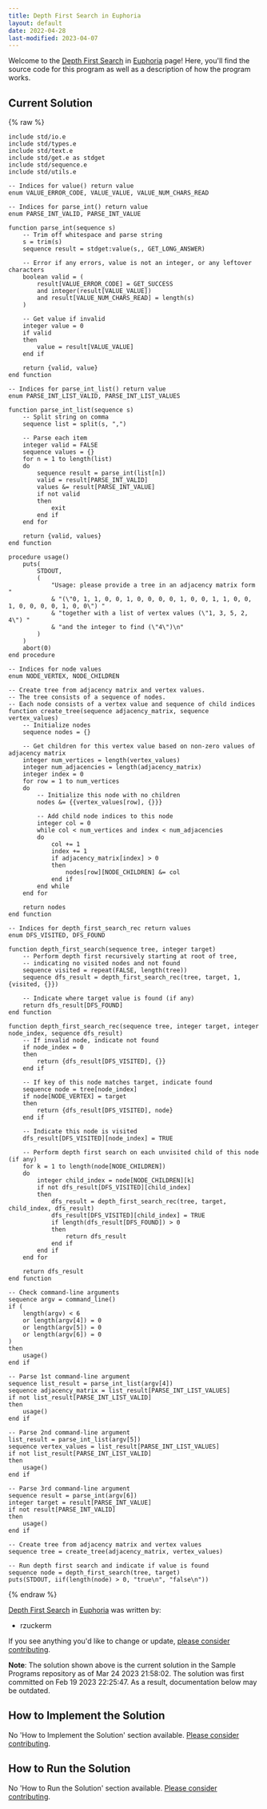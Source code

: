 ```yaml
---
title: Depth First Search in Euphoria
layout: default
date: 2022-04-28
last-modified: 2023-04-07
---
```


Welcome to the [Depth First Search](https://sampleprograms.io/projects/depth-first-search) in [Euphoria](https://sampleprograms.io/languages/euphoria) page! Here, you'll find the source code for this program as well as a description of how the program works.

## Current Solution

{% raw %}

```euphoria
include std/io.e
include std/types.e
include std/text.e
include std/get.e as stdget
include std/sequence.e
include std/utils.e

-- Indices for value() return value
enum VALUE_ERROR_CODE, VALUE_VALUE, VALUE_NUM_CHARS_READ

-- Indices for parse_int() return value
enum PARSE_INT_VALID, PARSE_INT_VALUE

function parse_int(sequence s)
    -- Trim off whitespace and parse string
    s = trim(s)
    sequence result = stdget:value(s,, GET_LONG_ANSWER)

    -- Error if any errors, value is not an integer, or any leftover characters
    boolean valid = (
        result[VALUE_ERROR_CODE] = GET_SUCCESS
        and integer(result[VALUE_VALUE])
        and result[VALUE_NUM_CHARS_READ] = length(s)
    )

    -- Get value if invalid
    integer value = 0
    if valid
    then
        value = result[VALUE_VALUE]
    end if

    return {valid, value}
end function

-- Indices for parse_int_list() return value
enum PARSE_INT_LIST_VALID, PARSE_INT_LIST_VALUES

function parse_int_list(sequence s)
    -- Split string on comma
    sequence list = split(s, ",")

    -- Parse each item
    integer valid = FALSE
    sequence values = {}
    for n = 1 to length(list)
    do
        sequence result = parse_int(list[n])
        valid = result[PARSE_INT_VALID]
        values &= result[PARSE_INT_VALUE]
        if not valid
        then
            exit
        end if
    end for

    return {valid, values}
end function

procedure usage()
    puts(
        STDOUT, 
        (
            "Usage: please provide a tree in an adjacency matrix form "
            & "(\"0, 1, 1, 0, 0, 1, 0, 0, 0, 0, 1, 0, 0, 1, 1, 0, 0, 1, 0, 0, 0, 0, 1, 0, 0\") "
            & "together with a list of vertex values (\"1, 3, 5, 2, 4\") "
            & "and the integer to find (\"4\")\n"
        )
    )
    abort(0)
end procedure

-- Indices for node values
enum NODE_VERTEX, NODE_CHILDREN

-- Create tree from adjacency matrix and vertex values.
-- The tree consists of a sequence of nodes.
-- Each node consists of a vertex value and sequence of child indices
function create_tree(sequence adjacency_matrix, sequence vertex_values)
    -- Initialize nodes
    sequence nodes = {}

    -- Get children for this vertex value based on non-zero values of adjacency matrix
    integer num_vertices = length(vertex_values)
    integer num_adjacencies = length(adjacency_matrix)
    integer index = 0
    for row = 1 to num_vertices
    do
        -- Initialize this node with no children
        nodes &= {{vertex_values[row], {}}}

        -- Add child node indices to this node
        integer col = 0
        while col < num_vertices and index < num_adjacencies
        do
            col += 1
            index += 1
            if adjacency_matrix[index] > 0
            then
                nodes[row][NODE_CHILDREN] &= col
            end if
        end while
    end for

    return nodes
end function

-- Indices for depth_first_search_rec return values
enum DFS_VISITED, DFS_FOUND

function depth_first_search(sequence tree, integer target)
    -- Perform depth first recursively starting at root of tree,
    -- indicating no visited nodes and not found
    sequence visited = repeat(FALSE, length(tree))
    sequence dfs_result = depth_first_search_rec(tree, target, 1, {visited, {}})

    -- Indicate where target value is found (if any)
    return dfs_result[DFS_FOUND]
end function

function depth_first_search_rec(sequence tree, integer target, integer node_index, sequence dfs_result)
    -- If invalid node, indicate not found
    if node_index = 0
    then
        return {dfs_result[DFS_VISITED], {}}
    end if

    -- If key of this node matches target, indicate found
    sequence node = tree[node_index]
    if node[NODE_VERTEX] = target
    then
        return {dfs_result[DFS_VISITED], node}
    end if

    -- Indicate this node is visited
    dfs_result[DFS_VISITED][node_index] = TRUE

    -- Perform depth first search on each unvisited child of this node (if any)
    for k = 1 to length(node[NODE_CHILDREN])
    do
        integer child_index = node[NODE_CHILDREN][k]
        if not dfs_result[DFS_VISITED][child_index]
        then
            dfs_result = depth_first_search_rec(tree, target, child_index, dfs_result)
            dfs_result[DFS_VISITED][child_index] = TRUE
            if length(dfs_result[DFS_FOUND]) > 0
            then
                return dfs_result
            end if
        end if
    end for

    return dfs_result
end function

-- Check command-line arguments
sequence argv = command_line()
if (
    length(argv) < 6
    or length(argv[4]) = 0
    or length(argv[5]) = 0
    or length(argv[6]) = 0
)
then
    usage()
end if

-- Parse 1st command-line argument
sequence list_result = parse_int_list(argv[4])
sequence adjacency_matrix = list_result[PARSE_INT_LIST_VALUES]
if not list_result[PARSE_INT_LIST_VALID]
then
    usage()
end if

-- Parse 2nd command-line argument
list_result = parse_int_list(argv[5])
sequence vertex_values = list_result[PARSE_INT_LIST_VALUES]
if not list_result[PARSE_INT_LIST_VALID]
then
    usage()
end if

-- Parse 3rd command-line argument
sequence result = parse_int(argv[6])
integer target = result[PARSE_INT_VALUE]
if not result[PARSE_INT_VALID]
then
    usage()
end if

-- Create tree from adjacency matrix and vertex values
sequence tree = create_tree(adjacency_matrix, vertex_values)

-- Run depth first search and indicate if value is found
sequence node = depth_first_search(tree, target)
puts(STDOUT, iif(length(node) > 0, "true\n", "false\n"))
```

{% endraw %}

[Depth First Search](https://sampleprograms.io/projects/depth-first-search) in [Euphoria](https://sampleprograms.io/languages/euphoria) was written by:

- rzuckerm

If you see anything you'd like to change or update, [please consider contributing](https://github.com/TheRenegadeCoder/sample-programs).

**Note**: The solution shown above is the current solution in the Sample Programs repository as of Mar 24 2023 21:58:02. The solution was first committed on Feb 19 2023 22:25:47. As a result, documentation below may be outdated.

## How to Implement the Solution

No 'How to Implement the Solution' section available. [Please consider contributing](https://github.com/TheRenegadeCoder/sample-programs-website).

## How to Run the Solution

No 'How to Run the Solution' section available. [Please consider contributing](https://github.com/TheRenegadeCoder/sample-programs-website).